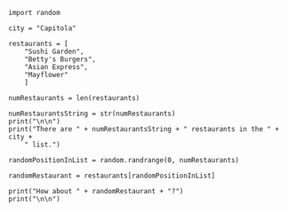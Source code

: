    import random

    city = "Capitola"

    restaurants = [
        "Sushi Garden",
        "Betty's Burgers",
        "Asian Express",
        "Mayflower"
        ]

    numRestaurants = len(restaurants)

    numRestaurantsString = str(numRestaurants)
    print("\n\n")
    print("There are " + numRestaurantsString + " restaurants in the " + city +
        " list.")

    randomPositionInList = random.randrange(0, numRestaurants)

    randomRestaurant = restaurants[randomPositionInList]

    print("How about " + randomRestaurant + "?")
    print("\n\n")